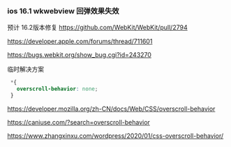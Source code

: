 ### ios 16.1 wkwebview 回弹效果失效

预计 16.2版本修复
https://github.com/WebKit/WebKit/pull/2794

https://developer.apple.com/forums/thread/711601

https://bugs.webkit.org/show_bug.cgi?id=243270


临时解决方案

```css
 *{
   overscroll-behavior: none;
 }
```

https://developer.mozilla.org/zh-CN/docs/Web/CSS/overscroll-behavior

https://caniuse.com/?search=overscroll-behavior

https://www.zhangxinxu.com/wordpress/2020/01/css-overscroll-behavior/
